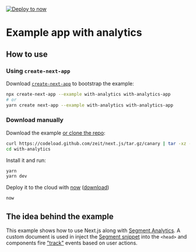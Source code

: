 [![Deploy to now](https://deploy.now.sh/static/button.svg)](https://deploy.now.sh/?repo=https://github.com/zeit/next.js/tree/master/examples/with-analytics)

# Example app with analytics

## How to use

### Using `create-next-app`

Download [`create-next-app`](https://github.com/segmentio/create-next-app) to bootstrap the example:

```bash
npx create-next-app --example with-analytics with-analytics-app
# or
yarn create next-app --example with-analytics with-analytics-app
```

### Download manually

Download the example [or clone the repo](https://github.com/zeit/next.js):

```bash
curl https://codeload.github.com/zeit/next.js/tar.gz/canary | tar -xz --strip=2 next.js-canary/examples/with-analytics
cd with-analytics
```

Install it and run:

```bash
yarn
yarn dev
```

Deploy it to the cloud with [now](https://zeit.co/now) ([download](https://zeit.co/download))

```bash
now
```

## The idea behind the example

This example shows how to use Next.js along with [Segment Analytics](https://segment.com). A custom document is used in inject the [Segment snippet](https://github.com/segmentio/snippet) into the `<head>` and components fire ["track"](https://segment.com/docs/spec/track/) events based on user actions.

